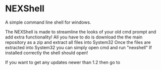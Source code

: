 # NEXShell
A simple command line shell for windows.

The NEXShell is made to streamline the looks of your old cmd prompt and add extra functionality!
All you have to do is download the the main repository as a zip and extract all files into System32
Once the files are extracted into System32 you can simply open cmd and run "nexshell"
If installed correctly the shell should open!

If you want to get any updates newer than 1.2 then go to
